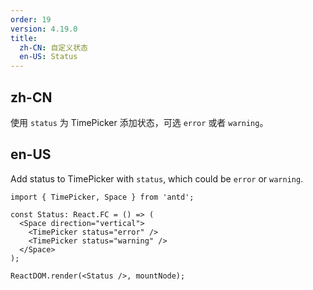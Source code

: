 ```yaml
---
order: 19
version: 4.19.0
title:
  zh-CN: 自定义状态
  en-US: Status
---
```


## zh-CN

使用 `status` 为 TimePicker 添加状态，可选 `error` 或者 `warning`。

## en-US

Add status to TimePicker with `status`, which could be `error` or `warning`.

```tsx
import { TimePicker, Space } from 'antd';

const Status: React.FC = () => (
  <Space direction="vertical">
    <TimePicker status="error" />
    <TimePicker status="warning" />
  </Space>
);

ReactDOM.render(<Status />, mountNode);
```
